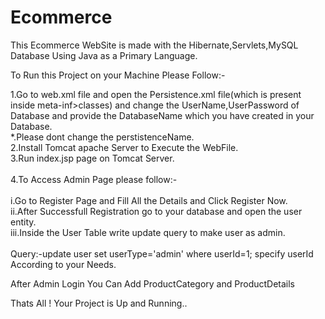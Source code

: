 # Ecommerce
This Ecommerce WebSite is made with the Hibernate,Servlets,MySQL Database Using Java as a Primary Language.

To Run this Project on your Machine Please Follow:-

1.Go to web.xml file and open the Persistence.xml file(which is present inside meta-inf>classes) and change the UserName,UserPassword of Database and provide the DatabaseName which you have created in your Database.<br>
*.Please dont change the perstistenceName.<br>
2.Install Tomcat apache Server to Execute the WebFile.<br>
3.Run index.jsp page on Tomcat Server.<br><br>
4.To Access Admin Page please follow:-<br><br>
i.Go to Register Page and Fill All the Details and Click Register Now.<br>
ii.After Successfull Registration go to your database and open the user entity.<br>
iii.Inside the User Table write update query to make user as admin.<br><br>
Query:-update user set userType='admin' where userId=1;  specify userId According to your Needs.<br>

After Admin Login You Can Add ProductCategory and ProductDetails<br>

Thats All ! Your Project is Up and Running..<br>
